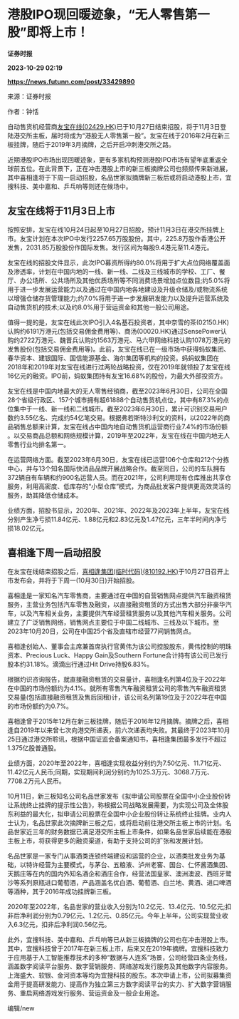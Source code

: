 # 港股IPO现回暖迹象，“无人零售第一股”即将上市！
**证券时报**

**2023-10-29 02:19**

**https://news.futunn.com/post/33429890**

来源：证券时报

作者：钟恬

自动售货机经营商[友宝在线(02429.HK)](https://www.futunn.com/quote/stock?m=hk&code=02429)已于10月27日结束招股，将于11月3日登陆港交所主板，届时将成为“港股无人零售第一股”。友宝在线于2016年2月在新三板挂牌，随后于2019年3月摘牌，之后开启冲刺港交所之路。

近期港股IPO市场出现回暖迹象，更有多家机构预测港股IPO市场有望年底重返全球前五位。在此背景下，正在冲击港股上市的新三板摘牌公司也频频传来新进展，其中喜相逢将于下周一启动招股，名品世家拟摘牌新三板后或将启动港股上市，宜搜科技、美中嘉和、乒乓响等则还在候场中。

友宝在线将于11月3日上市
-------------

按照安排，友宝在线10月24日起至10月27日招股，预计11月3日在港交所挂牌上市。友宝计划在本次IPO中发行2257.65万股股份。其中，225.8万股作香港公开发售，2031.85万股股份作国际发售。发行区间为每股9.4港元至11.4港元。

友宝在线的招股文件显示，此次IPO募资所得约80.0%将用于扩大点位网络覆盖面及渗透率，计划在中国内地的一线、新一线、二线及三线城市的学校、工厂、餐厅、办公场所、公共场所及其他优质场所等不同消费场景增加点位数目;约5.0%将用于进一步发展运营能力以及通过在中国内地各地建设及升级仓储及/或物流系统以增强仓储存货管理能力;约7.0%将用于进一步发展研发能力以及提升运营系统及自动售货机的技术;以及约8.0%用于营运资金和其他一般公司用途。

值得一提的是，友宝在线此次IPO引入4名基石投资者，其中奈雪的茶(02150.HK)认购约6191万港元(包括交易佣金费用等)、商汤(00020.HK)通过SensePower认购约2722万港元、魏晋兵认购约1563万港元、马六甲网络科技认购1078万港元的发售股份(包括交易佣金费用等)。此前，友宝在线已在一级市场中获得蚂蚁集团、春华资本、建银国际、国信能源基金、海尔集团等机构的投资。蚂蚂蚁集团在2018年和2019年对友宝在线进行过两轮战略投资，仅在2019年就领投了友宝在线16亿元的融资。IPO前，蚂蚁集团持有友宝16.68%的股份，为最大外部投资方。

友宝在线是中国内地最大的无人零售经销商，截至2023年6月30日，公司在全国28个省级行政区、157个城市拥有超61888个自动售货机点位，其中有87.3%的点位集中于一线、新一线和二线城市。截至2023年6月30日，累计可识别交易用户数约3.55亿名、完成约54亿笔交易。根据弗若斯特沙利文的资料，以2022年的商品销售总额来计算，友宝在线占中国内地自动售货机运营商行业7.4%的市场份额 。以交易商品总额和网络规模计算，2019年至2022年，友宝在线在中国内地无人零售行业均排名第一。

在运营网络方面。截至2023年6月30日，友宝在线已运营106个仓库和212个分拣中心，并与13个知名国际快消品品牌开展战略合作。截至同日，公司的车队拥有372辆自有车辆和约900名运营人员。而在2021年，公司利用现有仓库推出共享仓服务，利用高密度、低库存的“小型仓库”模式，为商品批发客户提供更高效灵活的服务，助其降低仓储成本。

业绩方面，招股书显示，2020年、2021年、2022年及2023年上半年，友宝在线分别产生净亏损11.84亿元、1.88亿元和2.83亿元及1.47亿元，三年半时间内净亏损18.02亿元。

喜相逢下周一启动招股
----------

在友宝在线结束招股之后，[喜相逢集团(临时代码)(810192.HK)](https://www.futunn.com/quote/stock?m=hk&code=810192)于10月27日召开上市发布会，并将于下周一(10月30日)开始招股。

喜相逢是一家知名汽车零售商，主要通过在中国的自营销售网点提供汽车融资租赁服务，主营业务包括汽车零售及融资，以直接融资租赁的方式出售大部分非豪华汽车，以及汽车相关业务，主要提供汽车经营租赁服务以及其他汽车相关服务。公司建立了广泛销售网络，销售网点主要位于中国二线城市、三线及以下城市。至2023年10月20日，公司在中国25个省及直辖市经营77间销售网点。

喜相逢创始人、董事会主席兼首席执行官黄伟为该公司控股股东，黄伟控制的明珠资本、Precious Luck、Happy Gain及Southern Fortune合计持有该公司已发行股本约31.18%。滴滴出行通过Hit Drive持股6.83%。

根据灼识咨询报告，就直接融资租赁的交易量计，喜相逢名列第4位及于2022年在中国的市场份额约为4.1%。就所有零售汽车融资租赁公司的零售汽车融资租赁交易量(包括直接融资租赁及售后回租)计，该公司名列第19位及于2022年在中国的市场份额约为0.7%。

喜相逢曾于2015年12月在新三板挂牌，随后于2016年12月摘牌。摘牌之后，喜相逢自2019年以来曾七次向港交所递表，前六次递表均失败。其最终于2023年10月25日通过港交所聆讯，根据中国证监会备案通知书，喜相逢集团最多发行不超过1.375亿股普通股。

业绩方面，2020年至2022年，喜相逢实现收益分别约为7.50亿元、11.71亿元、11.42亿元人民币;同期，实现期间利润分别约为1025.3万元、3068.7万元、7708.2万元人民币。

10月11日，新三板知名公司名品世家发布《拟申请公司股票在全国中小企业股份转让系统终止挂牌的提示性公告》，称根据公司战略发展需要，为实现公司及全体股东利益的最大化，拟申请公司股票在全国中小企业股份转让系统终止挂牌。业内人士认为，名品世家此次摘牌新三板之后，或将启动前往港交所主板上市的计划。名品世家近三年的财务数据已满足港交所主板上市条件，如果名品世家后续能在港股主板上市，将获得更多的融资渠道，有助于支持公司的扩张和发展计划。

名品世家是一家专门从事酒类连锁终端建设和运营的企业，以酒类批发业务为基础，以特许经营为主要模式，与茅台、五粮液、泸州老窖、国台、仁怀酱酒集团、天鹅庄等在内的国内外知名酒企和酒庄合作，经营法国皇家、澳洲澳波、西班牙鹭沙等系列原瓶进口葡萄酒，产品涵盖名优白酒、葡萄酒、白兰地、黄酒、进口啤酒等酒种，其于2016年成功挂牌新三板。

2020年至2022年，名品世家的营业收入分别为10.2亿元、13.4亿元、10.5亿元;扣非后净利润分别为0.79亿元、1.2亿元、0.85亿元。今年上半年，公司实现营业收入6.3亿元，扣非后净利润0.56亿元。

此外，宜搜科技、美中嘉和、乒乓响等已从新三板摘牌的公司也在冲击港股上市。其中，宜搜科技曾于2017年在新三板上市，后来又在2019年摘牌。宜搜科技致力于应用基于人工智能推荐技术的多种“数据与人连系”场景，公司经营四条业务线，涵盖数字阅读平台服务、数字营销服务、网络游戏发行服务及其他数字内容服务。上海盛大、软银、金河资本等均为宜搜科技的股东。本次申请上市，公司拟募集资金用于提高研发能力、提高作为独立第三方数字阅读平台的实力、扩大数字营销服务、重启网络游戏发行服务、营运资金及一般企业用途。

编辑/new